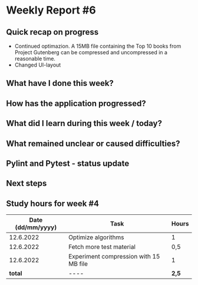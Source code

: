 # Weekly Report #6

## Quick recap on progress
- Continued optimazion. A 15MB file containing the Top 10 books from Project Gutenberg can be compressed and uncompressed in a reasonable time. 
- Changed UI-layout

## What have I done this week?

## How has the application progressed?

## What did I learn during this week / today?


## What remained unclear or caused difficulties? 

## Pylint and Pytest - status update

## Next steps

## Study hours for week #4

| Date (dd/mm/yyyy) |Task | Hours |
| ---- | ---- | ---- |
| 12.6.2022 | Optimize algorithms | 1 |
| 12.6.2022 | Fetch more test material | 0,5 |
| 12.6.2022 | Experiment compression with 15 MB file | 1 |
| **total**| ---- | **2,5** |
